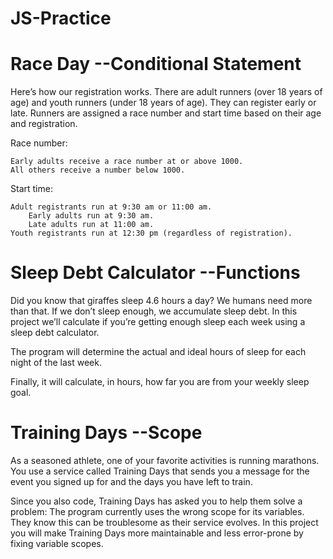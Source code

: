 # JS-Practice

# Race Day --Conditional Statement
Here’s how our registration works. There are adult runners (over 18 years of age) and youth runners (under 18 years of age). They can register early or late. Runners are assigned a race number and start time based on their age and registration.

Race number:

    Early adults receive a race number at or above 1000.
    All others receive a number below 1000.

Start time:

    Adult registrants run at 9:30 am or 11:00 am.
        Early adults run at 9:30 am.
        Late adults run at 11:00 am.
    Youth registrants run at 12:30 pm (regardless of registration).

# Sleep Debt Calculator --Functions

Did you know that giraffes sleep 4.6 hours a day? We humans need more than that. If we don’t sleep enough, we accumulate sleep debt. In this project we’ll calculate if you’re getting enough sleep each week using a sleep debt calculator.

The program will determine the actual and ideal hours of sleep for each night of the last week.

Finally, it will calculate, in hours, how far you are from your weekly sleep goal.

# Training Days --Scope
As a seasoned athlete, one of your favorite activities is running marathons. You use a service called Training Days that sends you a message for the event you signed up for and the days you have left to train.

Since you also code, Training Days has asked you to help them solve a problem: The program currently uses the wrong scope for its variables. They know this can be troublesome as their service evolves. In this project you will make Training Days more maintainable and less error-prone by fixing variable scopes.

